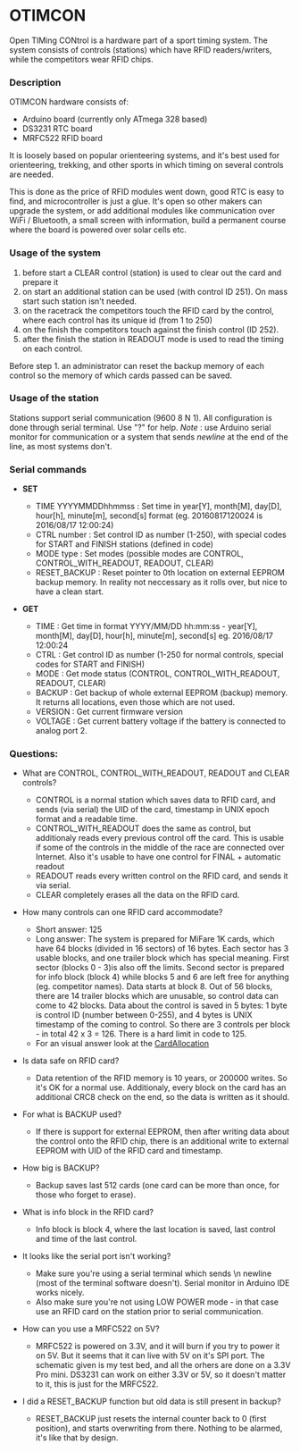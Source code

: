 # OTIMCON

Open TIMing CONtrol is a hardware part of a sport timing 
system. The system consists of controls (stations) which have RFID 
readers/writers, while the competitors wear RFID chips.


### Description
OTIMCON hardware consists of:
- Arduino board (currently only ATmega 328 based)
- DS3231 RTC board
- MRFC522 RFID board


It is loosely based on popular orienteering systems, and it's best used for orienteering, trekking, and other sports in which timing on several controls are needed.

This is done as the price of RFID modules went down, good RTC is easy to find, and microcontroller is just a glue. It's open so other makers can upgrade the system, or add additional modules like communication over WiFi / Bluetooth, a small screen with information, build a permanent course where the board is powered over solar cells etc.


### Usage of the system
1. before start a CLEAR control (station) is used to clear out the card and prepare it
2. on start an additional station can be used (with control ID 251). On mass start such station isn't needed.
3. on the racetrack the competitors touch the RFID card by the control, where each control has its unique id (from 1 to 250)
4. on the finish the competitors touch against the finish control (ID 252).
5. after the finish the station in READOUT mode is used to read the timing on each control.
      
Before step 1. an administrator can reset the backup memory of each control so the memory of which cards passed can be saved.
      
### Usage of the station
Stations support serial communication (9600 8 N 1). All configuration is done through serial terminal. Use "?" for help.
_Note_ : use Arduino serial monitor for communication or a system that sends _newline_ at the end of the line, as most systems don't.

### Serial commands
* __SET__ 
	* TIME YYYYMMDDhhmmss : Set time in year[Y], month[M], day[D], hour[h], minute[m], second[s] format  (eg. 20160817120024 is 2016/08/17 12:00:24)
	* CTRL number         : Set control ID as number (1-250), with special codes for START and FINISH stations (defined in code)
	* MODE type           : Set modes (possible modes are CONTROL, CONTROL_WITH_READOUT, READOUT, CLEAR)
	* RESET_BACKUP        : Reset pointer to 0th location on external EEPROM backup memory. In reality not neccessary as it rolls over, but nice to have a clean start.

* __GET__
	* TIME                : Get time in format YYYY/MM/DD hh:mm:ss - year[Y], month[M], day[D], hour[h], minute[m], second[s] eg. 2016/08/17 12:00:24
	* CTRL                : Get control ID as number (1-250 for normal controls, special codes for START and FINISH)
	* MODE                : Get mode status (CONTROL, CONTROL_WITH_READOUT, READOUT, CLEAR)
	* BACKUP              : Get backup of whole external EEPROM (backup) memory. It returns all locations, even those which are not used.
	* VERSION             : Get current firmware version
	* VOLTAGE             : Get current battery voltage if the battery is connected to analog port 2.

### Questions:
* What are CONTROL, CONTROL_WITH_READOUT, READOUT and CLEAR controls?
	* CONTROL is a normal station which saves data to RFID card, and sends (via serial) the UID of the card, timestamp in UNIX epoch format and a readable time.
	* CONTROL_WITH_READOUT does the same as control, but additionaly reads every previous control off the card. This is usable if some of the controls in the middle of the race are connected over Internet. Also it's usable to have one control for FINAL + automatic readout
	* READOUT reads every written control on the RFID card, and sends it via serial.
	* CLEAR completely erases all the data on the RFID card.


* How many controls can one RFID card accommodate?
	* Short answer: 125
	* Long answer: The system is prepared for MiFare 1K cards, which have 64 blocks (divided in 16 sectors) of 16 bytes. Each sector has 3 usable blocks, and one trailer block which has special meaning. First sector (blocks 0 - 3)is also off the limits. Second sector is prepared for info block (block 4) while blocks 5 and 6 are left free for anything (eg. competitor names). Data starts at block 8. Out of 56 blocks, there are 14 trailer blocks which are unusable, so control data can come to 42 blocks. Data about the control is saved in 5 bytes: 1 byte is control ID (number between 0-255), and 4 bytes is UNIX timestamp of the coming to control. So there are 3 controls per block - in total 42 x 3 = 126. There is a hard limit in code to 125. 
	* For an visual answer look at the [CardAllocation](https://github.com/stajp/otimcon/blob/master/CardAllocationOTIMCON.ods)
	

* Is data safe on RFID card?
	* Data retention of the RFID memory is 10 years, or 200000 writes. So it's OK for a normal use. Additionaly, every block on the card has an additional CRC8 check on the end, so the data is written as it should.

 
* For what is BACKUP used?
	* If there is support for external EEPROM, then after writing data about the control onto the RFID chip, there is an additional write to external EEPROM with UID of the RFID card and timestamp.


* How big is BACKUP?
	* Backup saves last 512 cards (one card can be more than once, for those who forget to erase).

* What is info block in the RFID card?
	* Info block is block 4, where the last location is saved, last control and time of the last control.

* It looks like the serial port isn't working?
	* Make sure you're using a serial terminal which sends \n newline (most of the terminal software doesn't). Serial monitor in Arduino IDE works nicely. 
	* Also make sure you're not using LOW POWER mode - in that case use an RFID card on the station prior to serial communication. 

* How can you use a MRFC522 on 5V?
	* MRFC522 is powered on 3.3V, and it will burn if you try to power it on 5V. But it seems that it can live with 5V on it's SPI port. The schematic given is my test bed, and all the orhers are done on a 3.3V Pro mini. DS3231 can work on either 3.3V or 5V, so it doesn't matter to it, this is just for the MRFC522.

* I did a RESET_BACKUP function but old data is still present in backup?
	* RESET_BACKUP just resets the internal counter back to 0 (first position), and starts overwriting from there. Nothing to be alarmed, it's like that by design.


 
